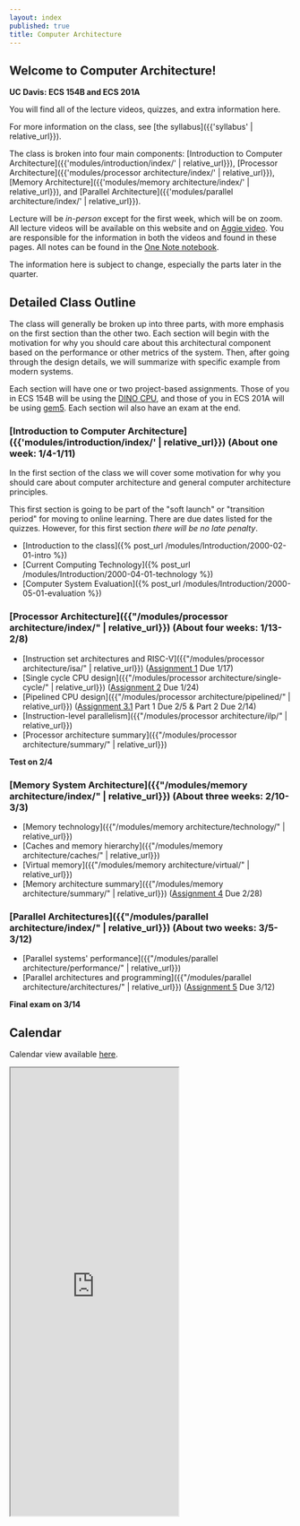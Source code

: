 ```yaml
---
layout: index
published: true
title: Computer Architecture
---
```


## Welcome to Computer Architecture!

**UC Davis: ECS 154B and ECS 201A**

You will find all of the lecture videos, quizzes, and extra information here.

For more information on the class, see [the syllabus]({{'syllabus' | relative_url}}).

The class is broken into four main components: [Introduction to Computer Architecture]({{'modules/introduction/index/' | relative_url}}), [Processor Architecture]({{'modules/processor architecture/index/' | relative_url}}), [Memory Architecture]({{'modules/memory architecture/index/' | relative_url}}), and [Parallel Architecture]({{'modules/parallel architecture/index/' | relative_url}}).

Lecture will be *in-person* except for the first week, which will be on zoom.
All lecture videos will be available on this website and on [Aggie video]().
You are responsible for the information in both the videos and found in these pages.
All notes can be found in the [One Note notebook]().

The information here is subject to change, especially the parts later in the quarter.

## Detailed Class Outline

The class will generally be broken up into three parts, with more emphasis on the first section than the other two.
Each section will begin with the motivation for why you should care about this architectural component based on the performance or other metrics of the system.
Then, after going through the design details, we will summarize with specific example from modern systems.

Each section will have one or two project-based assignments.
Those of you in ECS 154B will be using the [DINO CPU](https://github.com/jlpteaching/dinocpu-wq21), and those of you in ECS 201A will be using [gem5](https://www.gem5.org).
Each section wil also have an exam at the end.

### [Introduction to Computer Architecture]({{'modules/introduction/index/' | relative_url}}) (About one week: 1/4-1/11)

In the first section of the class we will cover some motivation for why you should care about computer architecture and general computer architecture principles.

This first section is going to be part of the "soft launch" or "transition period" for moving to online learning.
There are due dates listed for the quizzes.
However, for this first section *there will be no late penalty*.

* [Introduction to the class]({% post_url /modules/Introduction/2000-02-01-intro %})
* [Current Computing Technology]({% post_url /modules/Introduction/2000-04-01-technology %})
* [Computer System Evaluation]({% post_url /modules/Introduction/2000-05-01-evaluation %})

### [Processor Architecture]({{"/modules/processor architecture/index/" | relative_url}}) (About four weeks: 1/13-2/8)

* [Instruction set architectures and RISC-V]({{"/modules/processor architecture/isa/" | relative_url}}) ([Assignment 1](https://jlpteaching.github.io/dinocpu-wq21/assignments/assignment-1.html) Due 1/17)
* [Single cycle CPU design]({{"/modules/processor architecture/single-cycle/" | relative_url}}) ([Assignment 2](https://jlpteaching.github.io/dinocpu-wq21/assignments/assignment-2.html) Due 1/24)
* [Pipelined CPU design]({{"/modules/processor architecture/pipelined/" | relative_url}}) ([Assignment 3.1](https://jlpteaching.github.io/dinocpu-wq21/assignments/assignment-3.html) Part 1 Due 2/5 & Part 2 Due 2/14)
* [Instruction-level parallelism]({{"/modules/processor architecture/ilp/" | relative_url}})
* [Processor architecture summary]({{"/modules/processor architecture/summary/" | relative_url}})

**Test on 2/4**

### [Memory System Architecture]({{"/modules/memory architecture/index/" | relative_url}}) (About three weeks: 2/10-3/3)

* [Memory technology]({{"/modules/memory architecture/technology/" | relative_url}})
* [Caches and memory hierarchy]({{"/modules/memory architecture/caches/" | relative_url}})
* [Virtual memory]({{"/modules/memory architecture/virtual/" | relative_url}})
* [Memory architecture summary]({{"/modules/memory architecture/summary/" | relative_url}}) ([Assignment 4](https://jlpteaching.github.io/dinocpu-wq21/assignments/assignment-4.html) Due 2/28)

### [Parallel Architectures]({{"/modules/parallel architecture/index/" | relative_url}}) (About two weeks: 3/5-3/12)

* [Parallel systems' performance]({{"/modules/parallel architecture/performance/" | relative_url}})
* [Parallel architectures and programming]({{"/modules/parallel architecture/architectures/" | relative_url}}) ([Assignment 5](https://jlpteaching.github.io/dinocpu-wq21/assignments/lab5/assignment5.html) Due 3/12)

**Final exam on 3/14**

## Calendar

Calendar view available [here](https://trello.com/b/STcHN7zh/ecs-154b-201a-wq22/calendar).

<iframe class="trello" src="https://trello.com/b/STcHN7zh.html" height="800"></iframe>
